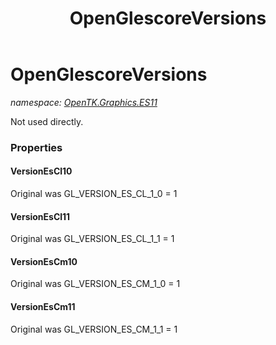 ﻿---
title: OpenGlescoreVersions
---

# OpenGlescoreVersions
_namespace: [OpenTK.Graphics.ES11](N-OpenTK.Graphics.ES11.html)_

Not used directly.



### Properties

#### VersionEsCl10
Original was GL_VERSION_ES_CL_1_0 = 1
#### VersionEsCl11
Original was GL_VERSION_ES_CL_1_1 = 1
#### VersionEsCm10
Original was GL_VERSION_ES_CM_1_0 = 1
#### VersionEsCm11
Original was GL_VERSION_ES_CM_1_1 = 1

